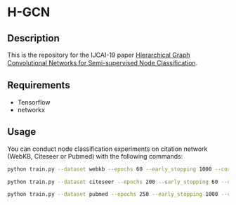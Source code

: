 # H-GCN
## Description
This is the repository for the IJCAI-19 paper [Hierarchical Graph Convolutional Networks for Semi-supervised Node Classiﬁcation](https://arxiv.org/pdf/1902.06667.pdf).

## Requirements

- Tensorflow
- networkx

## Usage

You can conduct node classification experiments on citation network (WebKB, Citeseer or Pubmed) with the following commands:

```bash
python train.py --dataset webkb --epochs 60 --early_stopping 1000 --coarsen_level 4 --dropout 0.85 --weight_decay 7e-4 --hidden 32 --node_wgt_embed_dim 8 --seed1 156 --seed2 136
```

```bash
python train.py --dataset citeseer --epochs 200 --early_stopping 60 --coarsen_level 4 --dropout 0.85 --weight_decay 7e-4 --hidden 30 --node_wgt_embed_dim 15 --seed1 156 --seed2 156
```

```bash
python train.py --dataset pubmed --epochs 250 --early_stopping 1000 --coarsen_level 4 --dropout 0.85 --weight_decay 7e-4 --hidden 30 --node_wgt_embed_dim 8 --seed1 156 --seed2 136
```
